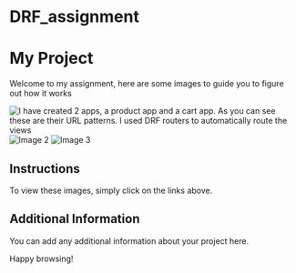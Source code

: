 # DRF_assignment
# My Project

Welcome to my assignment, here are some images to guide you to figure out how it works

![I have created 2 apps, a product app and a cart app. As you can see these are their URL patterns. I used DRF routers to automatically route the views]([https://example.com/image1.jpg](https://i.imgur.com/lF4Xodb.png))
![Image 2](https://example.com/image2.jpg)
![Image 3](https://example.com/image3.jpg)

## Instructions

To view these images, simply click on the links above.

## Additional Information

You can add any additional information about your project here.

Happy browsing!
